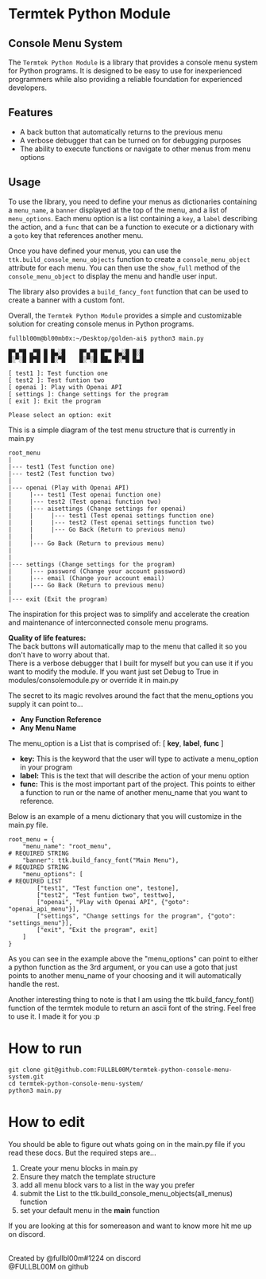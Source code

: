 <div class="markdown prose w-full break-words dark:prose-invert dark"><h1>Termtek Python Module</h1><h2>Console Menu System</h2><p>The <code>Termtek Python Module</code> is a library that provides a console menu system for Python programs. It is designed to be easy to use for inexperienced programmers while also providing a reliable foundation for experienced developers.</p><h2>Features</h2><ul><li>A back button that automatically returns to the previous menu</li><li>A verbose debugger that can be turned on for debugging purposes</li><li>The ability to execute functions or navigate to other menus from menu options</li></ul><h2>Usage</h2><p>To use the library, you need to define your menus as dictionaries containing a <code>menu_name</code>, a <code>banner</code> displayed at the top of the menu, and a list of <code>menu_options</code>. Each menu option is a list containing a <code>key</code>, a <code>label</code> describing the action, and a <code>func</code> that can be a function to execute or a dictionary with a <code>goto</code> key that references another menu.</p><p>Once you have defined your menus, you can use the <code>ttk.build_console_menu_objects</code> function to create a <code>console_menu_object</code> attribute for each menu. You can then use the <code>show_full</code> method of the <code>console_menu_object</code> to display the menu and handle user input.</p><p>The library also provides a <code>build_fancy_font</code> function that can be used to create a banner with a custom font.</p><p>Overall, the <code>Termtek Python Module</code> provides a simple and customizable solution for creating console menus in Python programs.</p></div>

```
fullbl00m@bl00mb0x:~/Desktop/golden-ai$ python3 main.py 

█▀▄▀█ ▄▀█ █ █▄░█    █▀▄▀█ █▀▀ █▄░█ █░█
█░▀░█ █▀█ █ █░▀█    █░▀░█ ██▄ █░▀█ █▄█

[ test1 ]: Test function one
[ test2 ]: Test funtion two
[ openai ]: Play with Openai API
[ settings ]: Change settings for the program
[ exit ]: Exit the program

Please select an option: exit

```

This is a simple diagram of the test menu structure that is currently in main.py

```
root_menu
|
|--- test1 (Test function one)
|--- test2 (Test function two)
|
|--- openai (Play with Openai API)
|     |--- test1 (Test openai function one)
|     |--- test2 (Test openai function two)
|     |--- aisettings (Change settings for openai)
|     |     |--- test1 (Test openai settings function one)
|     |     |--- test2 (Test openai settings function two)
|     |     |--- Go Back (Return to previous menu)
|     |
|     |--- Go Back (Return to previous menu)
|
|
|--- settings (Change settings for the program)
|     |--- password (Change your account password)
|     |--- email (Change your account email)
|     |--- Go Back (Return to previous menu)
|
|--- exit (Exit the program)

```


The inspiration for this project was to simplify and accelerate the creation and maintenance of interconnected console menu programs.

<b>Quality of life features:</b><br>
The back buttons will automatically map to the menu that called it so you don't have to worry about that.<br>
There is a verbose debugger that I built for myself but you can use it if you want to modify the module.
If you want just set Debug to True in modules/consolemodule.py or override it in main.py

The secret to its magic revolves around the fact that the menu_options you supply it can point to...

<ul>
    <li><b>Any Function Reference</b></li>
    <li><b>Any Menu Name</b></li>
</ul>

The menu_option is a List that is comprised of: [ <b>key</b>, <b>label</b>, <b>func</b> ]
<ul>
    <li><b>key:</b> This is the keyword that the user will type to activate a menu_option in your program</li>
    <li><b>label:</b> This is the text that will describe the action of your menu option</li>
    <li><b>func:</b> This is the most important part of the project. This points to either a function to run or the name of another menu_name that you want to reference.</li>
</ul>

Below is an example of a menu dictionary that you will customize in the main.py file.

```
root_menu = {
    "menu_name": "root_menu",                                                           # REQUIRED STRING
    "banner": ttk.build_fancy_font("Main Menu"),                                        # REQUIRED STRING
    "menu_options": [                                                                   # REQUIRED LIST
        ["test1", "Test function one", testone],
        ["test2", "Test funtion two", testtwo],
        ["openai", "Play with Openai API", {"goto": "openai_api_menu"}],
        ["settings", "Change settings for the program", {"goto": "settings_menu"}],
        ["exit", "Exit the program", exit]
    ]
}
```
As you can see in the example above the "menu_options" can point to either a python function as the 3rd argument, or you can use a goto that just points to another menu_name of your choosing and it will automatically handle the rest.

Another interesting thing to note is that I am using the ttk.build_fancy_font() function of the termtek module to return an ascii font of the string. Feel free to use it. I made it for you :p

# How to run
```
git clone git@github.com:FULLBL00M/termtek-python-console-menu-system.git
cd termtek-python-console-menu-system/
python3 main.py
```

# How to edit
You should be able to figure out whats going on in the main.py file if you read these docs.
But the required steps are...

1) Create your menu blocks in main.py
2) Ensure they match the template structure
3) add all menu block vars to a list in the way you prefer
4) submit the List to the ttk.build_console_menu_objects(all_menus) function
5) set your default menu in the __main__ function

If you are looking at this for somereason and want to know more hit me up on discord.

<br>
Created by @fullbl00m#1224 on discord
           <br>@FULLBL00M on github


